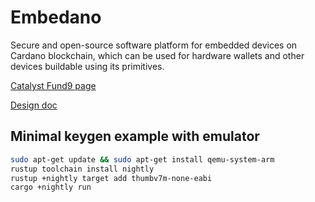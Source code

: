 # Embedano

Secure and open-source software platform for embedded devices on Cardano blockchain, which can be used for hardware wallets and other devices buildable using its primitives.

[Catalyst Fund9 page](https://cardano.ideascale.com/c/idea/414017)

[Design doc](design-doc.md)


## Minimal keygen example with emulator
```bash
sudo apt-get update && sudo apt-get install qemu-system-arm
rustup toolchain install nightly
rustup +nightly target add thumbv7m-none-eabi
cargo +nightly run
```